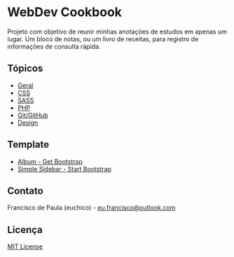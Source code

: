 # WebDev Cookbook

Projeto com objetivo de reunir minhas anotações de estudos em apenas um lugar. Um bloco de notas, ou um livro de receitas, para registro de informações de consulta rápida.

## Tópicos

* [Geral](https://euchico.github.io/webdev-cookbook/geral)
* [CSS](https://euchico.github.io/webdev-cookbook/css)
* [SASS](https://euchico.github.io/webdev-cookbook/sass)
* [PHP](https://euchico.github.io/webdev-cookbook/php)
* [Git/GitHub](https://euchico.github.io/webdev-cookbook/git-github)
* [Design](https://euchico.github.io/webdev-cookbook/design)

## Template

* [Album - Get Bootstrap](https://v5.getbootstrap.com/)
* [Simple Sidebar - Start Bootstrap](https://startbootstrap.com/)

## Contato

Francisco de Paula (euchico) - <eu.francisco@outlook.com>

## Licença

[MIT License](https://github.com/euchico/euchico.github.io/blob/master/LICENSE.md)